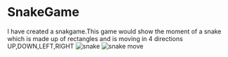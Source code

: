 # SnakeGame
I have created a snakgame.This game would show the moment of a snake which is made up of rectangles  and is moving in 4 directions 
UP,DOWN,LEFT,RIGHT
![snake](https://cloud.githubusercontent.com/assets/18600300/16041292/24572b92-3252-11e6-8803-b66df08a9e2d.png)
![snake move](https://cloud.githubusercontent.com/assets/18600300/16041435/f31bfc1e-3252-11e6-909a-9d739f3c4bb9.png)

